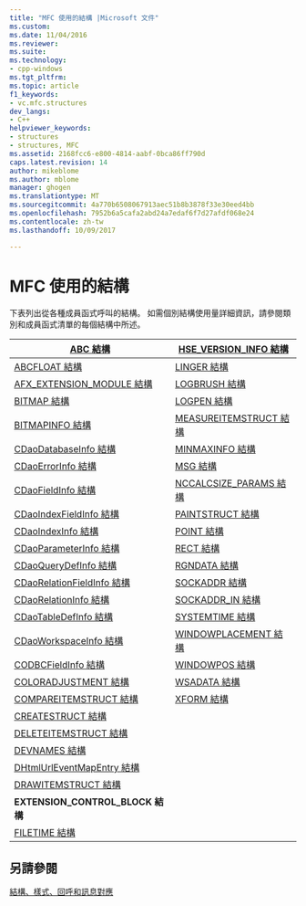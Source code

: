 ```yaml
---
title: "MFC 使用的結構 |Microsoft 文件"
ms.custom: 
ms.date: 11/04/2016
ms.reviewer: 
ms.suite: 
ms.technology:
- cpp-windows
ms.tgt_pltfrm: 
ms.topic: article
f1_keywords:
- vc.mfc.structures
dev_langs:
- C++
helpviewer_keywords:
- structures
- structures, MFC
ms.assetid: 2168fcc6-e800-4814-aabf-0bca86ff790d
caps.latest.revision: 14
author: mikeblome
ms.author: mblome
manager: ghogen
ms.translationtype: MT
ms.sourcegitcommit: 4a770b6508067913aec51b8b3878f33e30eed4bb
ms.openlocfilehash: 7952b6a5cafa2abd24a7edaf6f7d27afdf068e24
ms.contentlocale: zh-tw
ms.lasthandoff: 10/09/2017

---
```

# <a name="structures-used-by-mfc"></a>MFC 使用的結構
下表列出從各種成員函式呼叫的結構。 如需個別結構使用量詳細資訊，請參閱類別和成員函式清單的每個結構中所述。  
  
|[ABC 結構](../../mfc/reference/abc-structure.md)|[HSE_VERSION_INFO 結構](../../mfc/reference/hse-version-info-structure.md)|  
|--------------------------------------------------------------------------------------------------------------|-----------------------------------------------------------------------------------------------------------------------------|  
|[ABCFLOAT 結構](../../mfc/reference/abcfloat-structure.md)|[LINGER 結構](../../mfc/reference/linger-structure.md)|  
|[AFX_EXTENSION_MODULE 結構](../../mfc/reference/afx-extension-module-structure.md)|[LOGBRUSH 結構](../../mfc/reference/logbrush-structure.md)|  
|[BITMAP 結構](../../mfc/reference/bitmap-structure.md)|[LOGPEN 結構](../../mfc/reference/logpen-structure.md)|  
|[BITMAPINFO 結構](../../mfc/reference/bitmapinfo-structure.md)|[MEASUREITEMSTRUCT 結構](../../mfc/reference/measureitemstruct-structure.md)|  
|[CDaoDatabaseInfo 結構](../../mfc/reference/cdaodatabaseinfo-structure.md)|[MINMAXINFO 結構](../../mfc/reference/minmaxinfo-structure.md)|  
|[CDaoErrorInfo 結構](../../mfc/reference/cdaoerrorinfo-structure.md)|[MSG 結構](../../mfc/reference/msg-structure1.md)|  
|[CDaoFieldInfo 結構](../../mfc/reference/cdaofieldinfo-structure.md)|[NCCALCSIZE_PARAMS 結構](../../mfc/reference/nccalcsize-params-structure.md)|  
|[CDaoIndexFieldInfo 結構](../../mfc/reference/cdaoindexfieldinfo-structure.md)|[PAINTSTRUCT 結構](../../mfc/reference/paintstruct-structure.md)|  
|[CDaoIndexInfo 結構](../../mfc/reference/cdaoindexinfo-structure.md)|[POINT 結構](../../mfc/reference/point-structure1.md)|  
|[CDaoParameterInfo 結構](../../mfc/reference/cdaoparameterinfo-structure.md)|[RECT 結構](../../mfc/reference/rect-structure1.md)|  
|[CDaoQueryDefInfo 結構](../../mfc/reference/cdaoquerydefinfo-structure.md)|[RGNDATA 結構](../../mfc/reference/rgndata-structure.md)|  
|[CDaoRelationFieldInfo 結構](../../mfc/reference/cdaorelationfieldinfo-structure.md)|[SOCKADDR 結構](../../mfc/reference/sockaddr-structure.md)|  
|[CDaoRelationInfo 結構](../../mfc/reference/cdaorelationinfo-structure.md)|[SOCKADDR_IN 結構](../../mfc/reference/sockaddr-in-structure.md)|  
|[CDaoTableDefInfo 結構](../../mfc/reference/cdaotabledefinfo-structure.md)|[SYSTEMTIME 結構](systemtime-structure1.md)
|[CDaoWorkspaceInfo 結構](../../mfc/reference/cdaoworkspaceinfo-structure.md)|[WINDOWPLACEMENT 結構](../../mfc/reference/windowplacement-structure.md)|  
|[CODBCFieldInfo 結構](../../mfc/reference/codbcfieldinfo-structure.md)|[WINDOWPOS 結構](../../mfc/reference/windowpos-structure1.md)  
|[COLORADJUSTMENT 結構](../../mfc/reference/coloradjustment-structure.md)|[WSADATA 結構](../../mfc/reference/wsadata-structure.md)|  
|[COMPAREITEMSTRUCT 結構](../../mfc/reference/compareitemstruct-structure.md)|[XFORM 結構](../../mfc/reference/xform-structure.md)|  
|[CREATESTRUCT 結構](../../mfc/reference/createstruct-structure.md)||  
|[DELETEITEMSTRUCT 結構](../../mfc/reference/deleteitemstruct-structure.md)||  
|[DEVNAMES 結構](../../mfc/reference/devnames-structure.md)||  
|[DHtmlUrlEventMapEntry 結構](../../mfc/reference/dhtmlurleventmapentry-structure.md)||  
|[DRAWITEMSTRUCT 結構](../../mfc/reference/drawitemstruct-structure.md)||  
|**EXTENSION_CONTROL_BLOCK 結構**||  
|[FILETIME 結構](../../mfc/reference/filetime-structure.md)  
  
## <a name="see-also"></a>另請參閱  
 [結構、樣式、回呼和訊息對應](../../mfc/reference/structures-styles-callbacks-and-message-maps.md)


